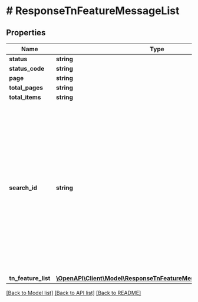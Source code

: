 # # ResponseTnFeatureMessageList

## Properties

Name | Type | Description | Notes
------------ | ------------- | ------------- | -------------
**status** | **string** |  | [optional]
**status_code** | **string** |  | [optional]
**page** | **string** |  | [optional]
**total_pages** | **string** |  | [optional]
**total_items** | **string** |  | [optional]
**search_id** | **string** | searchId can be used as iterator, it will be returned in every response of this api. If you pass this parameters value (same which you get in your last response) then you dont have to send other parameters like size,page,direction &amp; property. It will return the same size/direction/property which you have used in previous request. Scroll will be enabled, only if you send valid searchId value. You will be able to use this parameter, only if you are receiving it in response | [optional]
**tn_feature_list** | [**\OpenAPI\Client\Model\ResponseTnFeatureMessageListTnFeatureList**](ResponseTnFeatureMessageListTnFeatureList.md) |  | [optional]

[[Back to Model list]](../../README.md#models) [[Back to API list]](../../README.md#endpoints) [[Back to README]](../../README.md)
